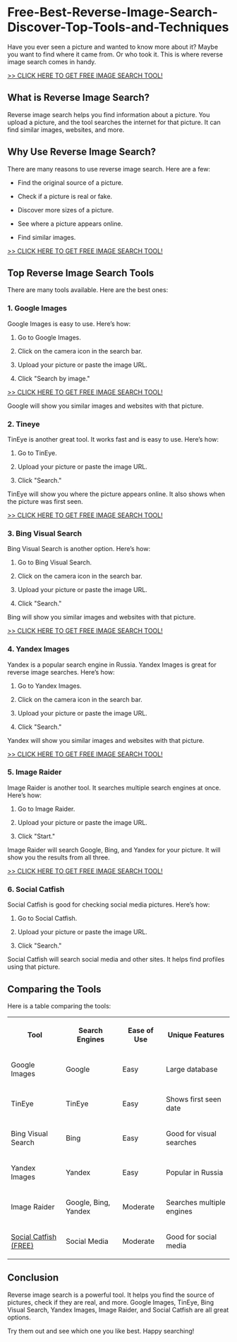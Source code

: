 # Free-Best-Reverse-Image-Search-Discover-Top-Tools-and-Techniques
<p>Have you ever seen a picture and wanted to know more about it? Maybe you want to find where it came from. Or who took it. This is where reverse image search comes in handy.</p><p><a target="_blank" rel="noopener noreferrer nofollow" href="https://tinyurl.com/5dn5xycm">&gt;&gt; CLICK HERE TO GET FREE IMAGE SEARCH TOOL!</a></p><h2>What is Reverse Image Search?</h2><p>Reverse image search helps you find information about a picture. You upload a picture, and the tool searches the internet for that picture. It can find similar images, websites, and more.</p><h2>Why Use Reverse Image Search?</h2><p>There are many reasons to use reverse image search. Here are a few:</p><ul><li><p>Find the original source of a picture.</p></li><li><p>Check if a picture is real or fake.</p></li><li><p>Discover more sizes of a picture.</p></li><li><p>See where a picture appears online.</p></li><li><p>Find similar images.</p></li></ul><p><a target="_blank" rel="noopener noreferrer nofollow" href="https://tinyurl.com/5dn5xycm">&gt;&gt; CLICK HERE TO GET FREE IMAGE SEARCH TOOL!</a></p><h2>Top Reverse Image Search Tools</h2><p>There are many tools available. Here are the best ones:</p><h3>1. Google Images</h3><p>Google Images is easy to use. Here’s how:</p><ol><li><p>Go to Google Images.</p></li><li><p>Click on the camera icon in the search bar.</p></li><li><p>Upload your picture or paste the image URL.</p></li><li><p>Click "Search by image."</p></li></ol><p><a target="_blank" rel="noopener noreferrer nofollow" href="https://tinyurl.com/5dn5xycm">&gt;&gt; CLICK HERE TO GET FREE IMAGE SEARCH TOOL!</a></p><p>Google will show you similar images and websites with that picture.</p><h3>2. Tineye</h3><p>TinEye is another great tool. It works fast and is easy to use. Here’s how:</p><ol><li><p>Go to TinEye.</p></li><li><p>Upload your picture or paste the image URL.</p></li><li><p>Click "Search."</p></li></ol><p>TinEye will show you where the picture appears online. It also shows when the picture was first seen.</p><p><a target="_blank" rel="noopener noreferrer nofollow" href="https://tinyurl.com/5dn5xycm">&gt;&gt; CLICK HERE TO GET FREE IMAGE SEARCH TOOL!</a></p><h3>3. Bing Visual Search</h3><p>Bing Visual Search is another option. Here’s how:</p><ol><li><p>Go to Bing Visual Search.</p></li><li><p>Click on the camera icon in the search bar.</p></li><li><p>Upload your picture or paste the image URL.</p></li><li><p>Click "Search."</p></li></ol><p>Bing will show you similar images and websites with that picture.</p><p><a target="_blank" rel="noopener noreferrer nofollow" href="https://tinyurl.com/5dn5xycm">&gt;&gt; CLICK HERE TO GET FREE IMAGE SEARCH TOOL!</a></p><h3>4. Yandex Images</h3><p>Yandex is a popular search engine in Russia. Yandex Images is great for reverse image searches. Here’s how:</p><ol><li><p>Go to Yandex Images.</p></li><li><p>Click on the camera icon in the search bar.</p></li><li><p>Upload your picture or paste the image URL.</p></li><li><p>Click "Search."</p></li></ol><p>Yandex will show you similar images and websites with that picture.</p><p><a target="_blank" rel="noopener noreferrer nofollow" href="https://tinyurl.com/5dn5xycm">&gt;&gt; CLICK HERE TO GET FREE IMAGE SEARCH TOOL!</a></p><h3>5. Image Raider</h3><p>Image Raider is another tool. It searches multiple search engines at once. Here’s how:</p><ol><li><p>Go to Image Raider.</p></li><li><p>Upload your picture or paste the image URL.</p></li><li><p>Click "Start."</p></li></ol><p>Image Raider will search Google, Bing, and Yandex for your picture. It will show you the results from all three.</p><p><a target="_blank" rel="noopener noreferrer nofollow" href="https://tinyurl.com/5dn5xycm">&gt;&gt; CLICK HERE TO GET FREE IMAGE SEARCH TOOL!</a></p><h3>6. Social Catfish</h3><p>Social Catfish is good for checking social media pictures. Here’s how:</p><ol><li><p>Go to Social Catfish.</p></li><li><p>Upload your picture or paste the image URL.</p></li><li><p>Click "Search."</p></li></ol><p>Social Catfish will search social media and other sites. It helps find profiles using that picture.</p><h2>Comparing the Tools</h2><p>Here is a table comparing the tools:</p><table style="min-width: 100px"><colgroup><col style="min-width: 25px"><col style="min-width: 25px"><col style="min-width: 25px"><col style="min-width: 25px"></colgroup><tbody><tr><th colspan="1" rowspan="1"><p>Tool</p></th><th colspan="1" rowspan="1"><p>Search Engines</p></th><th colspan="1" rowspan="1"><p>Ease of Use</p></th><th colspan="1" rowspan="1"><p>Unique Features</p></th></tr><tr><td colspan="1" rowspan="1"><p>Google Images</p></td><td colspan="1" rowspan="1"><p>Google</p></td><td colspan="1" rowspan="1"><p>Easy</p></td><td colspan="1" rowspan="1"><p>Large database</p></td></tr><tr><td colspan="1" rowspan="1"><p>TinEye</p></td><td colspan="1" rowspan="1"><p>TinEye</p></td><td colspan="1" rowspan="1"><p>Easy</p></td><td colspan="1" rowspan="1"><p>Shows first seen date</p></td></tr><tr><td colspan="1" rowspan="1"><p>Bing Visual Search</p></td><td colspan="1" rowspan="1"><p>Bing</p></td><td colspan="1" rowspan="1"><p>Easy</p></td><td colspan="1" rowspan="1"><p>Good for visual searches</p></td></tr><tr><td colspan="1" rowspan="1"><p>Yandex Images</p></td><td colspan="1" rowspan="1"><p>Yandex</p></td><td colspan="1" rowspan="1"><p>Easy</p></td><td colspan="1" rowspan="1"><p>Popular in Russia</p></td></tr><tr><td colspan="1" rowspan="1"><p>Image Raider</p></td><td colspan="1" rowspan="1"><p>Google, Bing, Yandex</p></td><td colspan="1" rowspan="1"><p>Moderate</p></td><td colspan="1" rowspan="1"><p>Searches multiple engines</p></td></tr><tr><td colspan="1" rowspan="1"><p><a target="_blank" rel="noopener noreferrer nofollow" href="https://tinyurl.com/5dn5xycm">Social Catfish (FREE)</a></p></td><td colspan="1" rowspan="1"><p>Social Media</p></td><td colspan="1" rowspan="1"><p>Moderate</p></td><td colspan="1" rowspan="1"><p>Good for social media</p></td></tr></tbody></table><h2>Conclusion</h2><p>Reverse image search is a powerful tool. It helps you find the source of pictures, check if they are real, and more. Google Images, TinEye, Bing Visual Search, Yandex Images, Image Raider, and Social Catfish are all great options.</p><p>Try them out and see which one you like best. Happy searching!</p>
